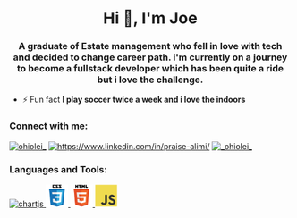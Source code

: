 <h1 align="center">Hi 👋, I'm Joe</h1>
<h3 align="center">A graduate of Estate management who fell in love with tech and decided to change career path. i'm currently on a journey to become a fullstack developer which has been quite a ride but i love the challenge.</h3>

- ⚡ Fun fact **I play soccer twice a week and i love the indoors**

<h3 align="left">Connect with me:</h3>
<p align="left">
<a href="https://twitter.com/ohiolei_" target="blank"><img align="center" src="https://raw.githubusercontent.com/rahuldkjain/github-profile-readme-generator/master/src/images/icons/Social/twitter.svg" alt="ohiolei_" height="30" width="40" /></a>
<a href="https://linkedin.com/in/https://www.linkedin.com/in/praise-alimi/" target="blank"><img align="center" src="https://raw.githubusercontent.com/rahuldkjain/github-profile-readme-generator/master/src/images/icons/Social/linked-in-alt.svg" alt="https://www.linkedin.com/in/praise-alimi/" height="30" width="40" /></a>
<a href="https://instagram.com/_ohiolei_" target="blank"><img align="center" src="https://raw.githubusercontent.com/rahuldkjain/github-profile-readme-generator/master/src/images/icons/Social/instagram.svg" alt="_ohiolei_" height="30" width="40" /></a>
</p>

<h3 align="left">Languages and Tools:</h3>
<p align="left"> <a href="https://www.chartjs.org" target="_blank" rel="noreferrer"> <img src="https://www.chartjs.org/media/logo-title.svg" alt="chartjs" width="40" height="40"/> </a> <a href="https://www.w3schools.com/css/" target="_blank" rel="noreferrer"> <img src="https://raw.githubusercontent.com/devicons/devicon/master/icons/css3/css3-original-wordmark.svg" alt="css3" width="40" height="40"/> </a> <a href="https://www.w3.org/html/" target="_blank" rel="noreferrer"> <img src="https://raw.githubusercontent.com/devicons/devicon/master/icons/html5/html5-original-wordmark.svg" alt="html5" width="40" height="40"/> </a> <a href="https://developer.mozilla.org/en-US/docs/Web/JavaScript" target="_blank" rel="noreferrer"> <img src="https://raw.githubusercontent.com/devicons/devicon/master/icons/javascript/javascript-original.svg" alt="javascript" width="40" height="40"/> </a> 

<!---
Joe-Praise/Joe-Praise is a ✨ special ✨ repository because its `README.md` (this file) appears on your GitHub profile.
You can click the Preview link to take a look at your changes.
--->
